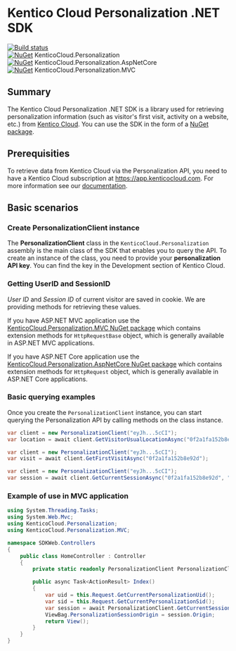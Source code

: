 # Kentico Cloud Personalization .NET SDK

[![Build status](https://ci.appveyor.com/api/projects/status/bbn6iy1yok766yux/branch/master?svg=true)](https://ci.appveyor.com/project/kentico/personalization-sdk-net/branch/master)  
[![NuGet](https://img.shields.io/nuget/v/KenticoCloud.Personalization.svg)](https://www.nuget.org/packages/KenticoCloud.Personalization) KenticoCloud.Personalization  
[![NuGet](https://img.shields.io/nuget/v/KenticoCloud.Personalization.AspNetCore.svg)](https://www.nuget.org/packages/KenticoCloud.Personalization.AspNetCore) KenticoCloud.Personalization.AspNetCore  
[![NuGet](https://img.shields.io/nuget/v/KenticoCloud.Personalization.MVC.svg)](https://www.nuget.org/packages/KenticoCloud.Personalization.MVC) KenticoCloud.Personalization.MVC  

## Summary

The Kentico Cloud Personalization .NET SDK is a library used for retrieving personalization information (such as visitor's first visit, activity on a website, etc.) from [Kentico Cloud](https://kenticocloud.com/). You can use the SDK in the form of a [NuGet package](https://www.nuget.org/packages/KenticoCloud.Personalization).

## Prerequisities

To retrieve data from Kentico Cloud via the Personalization API, you need to have a Kentico Cloud subscription at <https://app.kenticocloud.com>. For more information see our [documentation](http://help.kenticocloud.com/).

## Basic scenarios

### Create PersonalizationClient instance

The **PersonalizationClient** class in the `KenticoCloud.Personalization` assembly is the main class of the SDK that enables you to query the API. To create an instance of the class, you need to provide your **personalization API key**. You can find the key in the Development section of Kentico Cloud.

### Getting UserID and SessionID

_User ID_ and _Session ID_ of current visitor are saved in cookie. We are providing methods for retrieving these values.

If you have ASP.NET MVC application use the [KenticoCloud.Personalization.MVC NuGet package](https://www.nuget.org/packages/KenticoCloud.Personalization.MVC) which contains extension methods for `HttpRequestBase` object, which is generally available in ASP.NET MVC applications.

If you have ASP.NET Core application use the [KenticoCloud.Personalization.AspNetCore NuGet package](https://www.nuget.org/packages/KenticoCloud.Personalization.AspNetCore) which contains extension methods for `HttpRequest` object, which is generally available in ASP.NET Core applications.

### Basic querying examples

Once you create the `PersonalizationClient` instance, you can start querying the Personalization API by calling methods on the class instance.

```C#
var client = new PersonalizationClient("eyJh...5cCI");
var location = await client.GetVisitorUsualLocationAsync("0f2a1fa152b8e92d");
```

```C#
var client = new PersonalizationClient("eyJh...5cCI");
var visit = await client.GetFirstVisitAsync("0f2a1fa152b8e92d");
```

```C#
var client = new PersonalizationClient("eyJh...5cCI");
var session = await client.GetCurrentSessionAsync("0f2a1fa152b8e92d", "8d532785326b0258");
```

### Example of use in MVC application

```C#
using System.Threading.Tasks;
using System.Web.Mvc;
using KenticoCloud.Personalization;
using KenticoCloud.Personalization.MVC;

namespace SDKWeb.Controllers
{
    public class HomeController : Controller
    {
        private static readonly PersonalizationClient PersonalizationClient = new PersonalizationClient("");

        public async Task<ActionResult> Index()
        {
            var uid = this.Request.GetCurrentPersonalizationUid();
            var sid = this.Request.GetCurrentPersonalizationSid();
            var session = await PersonalizationClient.GetCurrentSessionAsync(uid, sid);
            ViewBag.PersonalizationSessionOrigin = session.Origin;
            return View();
        }
    }
}
```
